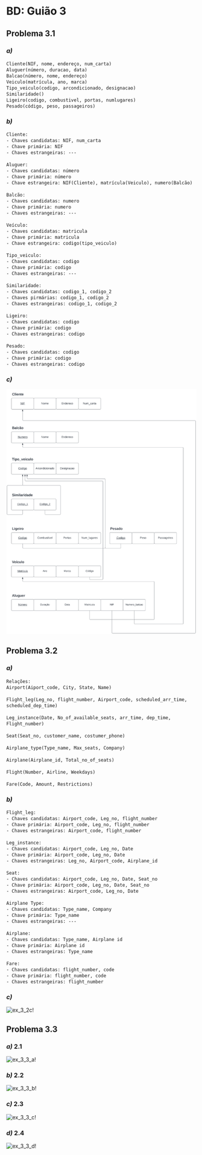 # BD: Guião 3


## ​Problema 3.1
 
### *a)*

```
Cliente(NIF, nome, endereço, num_carta)
Aluguer(número, duracao, data)
Balcao(número, nome, endereço)
Veiculo(matrícula, ano, marca)
Tipo_veiculo(codigo, arcondicionado, designacao)
Similaridade()
Ligeiro(codigo, combustivel, portas, numlugares)
Pesado(código, peso, passageiros)
```


### *b)* 

```
Cliente:
- Chaves candidatas: NIF, num_carta
- Chave primária: NIF
- Chaves estrangeiras: ---

Aluguer:
- Chaves candidatas: número
- Chave primária: número
- Chave estrangeira: NIF(Cliente), matrícula(Veiculo), numero(Balcão)

Balcão:
- Chaves candidatas: numero
- Chave primária: numero
- Chaves estrangeiras: ---

Veículo:
- Chaves candidatas: matricula
- Chave primária: matricula
- Chave estrangeira: codigo(tipo_veiculo)

Tipo_veiculo:
- Chaves candidatas: codigo
- Chave primária: codigo
- Chaves estrangeiras: ---

Similaridade:
- Chaves candidatas: codigo_1, codigo_2
- Chaves pirmárias: codigo_1, codigo_2
- Chaves estrangeiras: codigo_1, codigo_2

Ligeiro:
- Chaves candidatas: codigo
- Chave primária: codigo
- Chaves estrangeiras: codigo

Pesado:
- Chaves candidatas: codigo
- Chave primária: codigo
- Chaves estrangeiras: codigo
```


### *c)* 

![ex_3_1c!](ex_3_1c.svg "AnImage")


## ​Problema 3.2

### *a)*

```
Relações:
Airport(Aiport_code, City, State, Name)

Flight_leg(Leg_no, flight_number, Airport_code, scheduled_arr_time, scheduled_dep_time)

Leg_instance(Date, No_of_available_seats, arr_time, dep_time, Flight_number)

Seat(Seat_no, customer_name, costumer_phone)

Airplane_type(Type_name, Max_seats, Company)

Airplane(Airplane_id, Total_no_of_seats)

Flight(Number, Airline, Weekdays)

Fare(Code, Amount, Restrictions)
```


### *b)* 

```
Flight_leg:
- Chaves candidatas: Airport_code, Leg_no, flight_number
- Chave primária: Airport_code, Leg_no, flight_number
- Chaves estrangeiras: Airport_code, flight_number

Leg_instance:
- Chaves candidatas: Airport_code, Leg_no, Date
- Chave primária: Airport_code, Leg_no, Date
- Chaves estrangeiras: Leg_no, Airport_code, Airplane_id

Seat:
- Chaves candidatas: Airport_code, Leg_no, Date, Seat_no
- Chave primária: Airport_code, Leg_no, Date, Seat_no
- Chaves estrangeiras: Airport_code, Leg_no, Date

Airplane Type:
- Chaves candidatas: Type_name, Company
- Chave primária: Type_name
- Chaves estrangeiras: ---

Airplane:
- Chaves candidatas: Type_name, Airplane id
- Chave primária: Airplane id
- Chaves estrangeiras: Type_name

Fare:
- Chaves candidatas: flight_number, code
- Chave primária: flight_number, code
- Chaves estrangeiras: flight_number
```


### *c)* 

![ex_3_2c!](ex_3_2c.jpg "AnImage")


## ​Problema 3.3


### *a)* 2.1

![ex_3_3_a!](ex_3_3a.jpg "AnImage")

### *b)* 2.2

![ex_3_3_b!](ex_3_3b.jpg "AnImage")

### *c)* 2.3

![ex_3_3_c!](ex_3_3c.jpg "AnImage")

### *d)* 2.4

![ex_3_3_d!](ex_3_3d.jpg "AnImage")